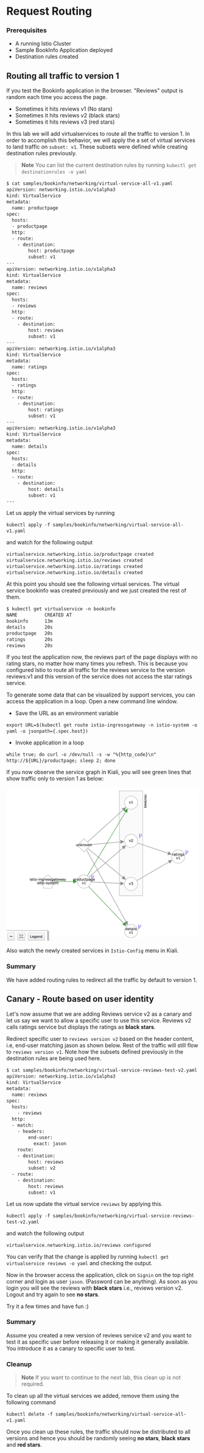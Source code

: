 # Request Routing

### Prerequisites

* A running Istio Cluster
* Sample BookInfo Application deployed
* Destination rules created

## Routing all traffic to version 1
If you test the Bookinfo application in the browser. "Reviews" output is random each time you access the page.

* Sometimes it hits reviews v1 (No stars)
* Sometimes it hits reviews v2 (black stars)
* Sometimes it hits reviews v3 (red stars)

In this lab we will add virtualservices to route all the traffic to version 1. In order to accomplish this behavior,  we will apply the a set of virtual services to land traffic on `subset: v1`.  These subsets were defined while creating destination rules previously.  

> **Note** You can list the current destination rules by running `kubectl get destinationrules -o yaml`

```
$ cat samples/bookinfo/networking/virtual-service-all-v1.yaml
apiVersion: networking.istio.io/v1alpha3
kind: VirtualService
metadata:
  name: productpage
spec:
  hosts:
  - productpage
  http:
  - route:
    - destination:
        host: productpage
        subset: v1
---
apiVersion: networking.istio.io/v1alpha3
kind: VirtualService
metadata:
  name: reviews
spec:
  hosts:
  - reviews
  http:
  - route:
    - destination:
        host: reviews
        subset: v1
---
apiVersion: networking.istio.io/v1alpha3
kind: VirtualService
metadata:
  name: ratings
spec:
  hosts:
  - ratings
  http:
  - route:
    - destination:
        host: ratings
        subset: v1
---
apiVersion: networking.istio.io/v1alpha3
kind: VirtualService
metadata:
  name: details
spec:
  hosts:
  - details
  http:
  - route:
    - destination:
        host: details
        subset: v1
---

```

Let us apply the virtual services by running

```
kubectl apply -f samples/bookinfo/networking/virtual-service-all-v1.yaml
```
and watch for the following output

```
virtualservice.networking.istio.io/productpage created
virtualservice.networking.istio.io/reviews created
virtualservice.networking.istio.io/ratings created
virtualservice.networking.istio.io/details created
```

At this point you should see the following virtual services. The virtual service bookinfo was created previously and we just created the rest of them.

```
$ kubectl get virtualservice -n bookinfo
NAME          CREATED AT
bookinfo      13m
details       20s
productpage   20s
ratings       20s
reviews       20s
```

If you test the application now, the reviews part of the page displays with no rating stars, no matter how many times you refresh. This is because you configured Istio to route all traffic for the reviews service to the version reviews:v1 and this version of the service does not access the star ratings service.

To generate some data that can be visualized by support services, you can access the application in a loop. Open a new command line window.

* Save the URL as an environment variable

```
export URL=$(kubectl get route istio-ingressgateway -n istio-system -o yaml -o jsonpath={.spec.host})
```

* Invoke application in a loop

```
while true; do curl -o /dev/null -s -w "%{http_code}\n" http://${URL}/productpage; sleep 2; done
```

If you now observe the service graph in Kiali, you will see green lines that show traffic only to version 1 as below:

![ServiceGraphV1](./images/bookinfo_servicegraph_v1.png)

Also watch the newly created services in `Istio-Config` menu in Kiali.

### Summary
We have added routing rules to redirect all the traffic by default to version 1.

## Canary - Route based on user identity

Let's now assume that we are adding Reviews service v2 as a canary and let us say we want to allow a specific user to use this service. Reviews v2 calls ratings service but displays the ratings as **black stars**.

Redirect specific user to `reviews version v2` based on the header content, i.e, end-user matching jason as shown below. Rest of the traffic will still flow to `reviews version v1`. Note how the subsets defined previously in the destination rules are being used here. 

```
$ cat samples/bookinfo/networking/virtual-service-reviews-test-v2.yaml
apiVersion: networking.istio.io/v1alpha3
kind: VirtualService
metadata:
  name: reviews
spec:
  hosts:
    - reviews
  http:
  - match:
    - headers:
        end-user:
          exact: jason
    route:
    - destination:
        host: reviews
        subset: v2
  - route:
    - destination:
        host: reviews
        subset: v1
```

Let us now update the virtual service `reviews` by applying this.

```
kubectl apply -f samples/bookinfo/networking/virtual-service-reviews-test-v2.yaml
```
and watch the following output

```
virtualservice.networking.istio.io/reviews configured
```

You can verify that the change is applied by running `kubectl get virtualservice reviews -o yaml` and checking the output.

Now in the browser access the application, click on `Signin` on the top right corner and login as user `jason`. (Password can be anything). As soon as you login you will see the reviews with **black stars** i.e., reviews version v2. Logout and try again to see **no stars**. 


Try it a few times and have fun :)

### Summary
Assume you created a new version of reviews service v2 and you want to test it as specific user before releasing it or making it generally available. You introduce it as a canary to specific user to test. 


### Cleanup

> **Note** If you want to continue to the next lab, this clean up is not required. 

To clean up all the virtual services we added, remove them using the following command

```
kubectl delete -f samples/bookinfo/networking/virtual-service-all-v1.yaml
```

Once you clean up these rules, the traffic should now be distributed to all versions and hence you should be randomly seeing **no stars**, **black stars** and **red stars**.

